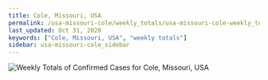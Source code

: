 ```yaml
---
title: Cole, Missouri, USA
permalink: /usa-missouri-cole/weekly_totals/usa-missouri-cole-weekly_totals.html
last_updated: Oct 31, 2020
keywords: ["Cole, Missouri, USA", "weekly totals"]
sidebar: usa-missouri-cole_sidebar
---
```


![Weekly Totals of Confirmed Cases for Cole, Missouri, USA](/covid_tracker/images/graphs/usa-missouri-cole-weekly_totals_graph.png)
